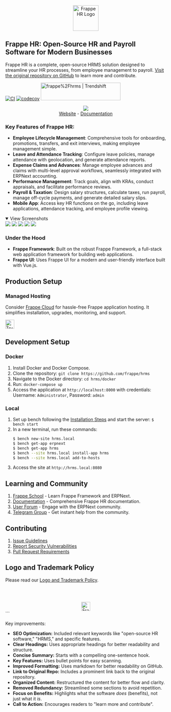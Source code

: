 <div align="center">
	<a href="https://frappe.io/hr">
		<img src=".github/frappe-hr-logo.png" height="80px" width="80px" alt="Frappe HR Logo">
	</a>
</div>

## Frappe HR: Open-Source HR and Payroll Software for Modern Businesses

Frappe HR is a complete, open-source HRMS solution designed to streamline your HR processes, from employee management to payroll. [Visit the original repository on GitHub](https://github.com/frappe/hrms) to learn more and contribute.

[![CI](https://github.com/frappe/hrms/actions/workflows/ci.yml/badge.svg?branch=develop)](https://github.com/frappe/hrms/actions/workflows/ci.yml)
[![codecov](https://codecov.io/gh/frappe/hrms/branch/develop/graph/badge.svg?token=0TwvyUg3I5)](https://codecov.io/gh/frappe/hrms)
<a href="https://trendshift.io/repositories/10972" target="_blank"><img src="https://trendshift.io/api/badge/repositories/10972" alt="frappe%2Fhrms | Trendshift" style="width: 250px; height: 55px;" width="250" height="55"/></a>

<div align="center">
	<img src=".github/hrms-hero.png"/>
</div>

<div align="center">
	<a href="https://frappe.io/hr">Website</a>
	-
	<a href="https://docs.frappe.io/hr/introduction">Documentation</a>
</div>

### Key Features of Frappe HR:

*   **Employee Lifecycle Management**: Comprehensive tools for onboarding, promotions, transfers, and exit interviews, making employee management simple.
*   **Leave and Attendance Tracking**: Configure leave policies, manage attendance with geolocation, and generate attendance reports.
*   **Expense Claims and Advances**: Manage employee advances and claims with multi-level approval workflows, seamlessly integrated with ERPNext accounting.
*   **Performance Management**: Track goals, align with KRAs, conduct appraisals, and facilitate performance reviews.
*   **Payroll & Taxation**: Design salary structures, calculate taxes, run payroll, manage off-cycle payments, and generate detailed salary slips.
*   **Mobile App**: Access key HR functions on the go, including leave applications, attendance tracking, and employee profile viewing.

<details open>
<summary>View Screenshots</summary>
	<img src=".github/hrms-appraisal.png"/>
	<img src=".github/hrms-requisition.png"/>
	<img src=".github/hrms-attendance.png"/>
	<img src=".github/hrms-salary.png"/>
	<img src=".github/hrms-pwa.png"/>
</details>

### Under the Hood

*   **Frappe Framework**: Built on the robust Frappe Framework, a full-stack web application framework for building web applications.
*   **Frappe UI**: Uses Frappe UI for a modern and user-friendly interface built with Vue.js.

## Production Setup

### Managed Hosting

Consider [Frappe Cloud](https://frappecloud.com) for hassle-free Frappe application hosting. It simplifies installation, upgrades, monitoring, and support.

<div>
	<a href="https://frappecloud.com/hrms/signup" target="_blank">
		<picture>
			<source media="(prefers-color-scheme: dark)" srcset="https://frappe.io/files/try-on-fc-white.png">
			<img src="https://frappe.io/files/try-on-fc-black.png" alt="Try on Frappe Cloud" height="28" />
		</picture>
	</a>
</div>

## Development Setup

### Docker

1.  Install Docker and Docker Compose.
2.  Clone the repository: `git clone https://github.com/frappe/hrms`
3.  Navigate to the Docker directory: `cd hrms/docker`
4.  Run: `docker-compose up`
5.  Access the application at `http://localhost:8000` with credentials:  Username: `Administrator`, Password: `admin`

### Local

1.  Set up bench following the [Installation Steps](https://frappeframework.com/docs/user/en/installation)
	and start the server: `$ bench start`
2.  In a new terminal, run these commands:
    ```sh
    $ bench new-site hrms.local
    $ bench get-app erpnext
    $ bench get-app hrms
    $ bench --site hrms.local install-app hrms
    $ bench --site hrms.local add-to-hosts
    ```
3.  Access the site at `http://hrms.local:8080`

## Learning and Community

1.  [Frappe School](https://frappe.school) - Learn Frappe Framework and ERPNext.
2.  [Documentation](https://docs.frappe.io/hr) - Comprehensive Frappe HR documentation.
3.  [User Forum](https://discuss.erpnext.com/) - Engage with the ERPNext community.
4.  [Telegram Group](https://t.me/frappehr) - Get instant help from the community.

## Contributing

1.  [Issue Guidelines](https://github.com/frappe/erpnext/wiki/Issue-Guidelines)
2.  [Report Security Vulnerabilities](https://erpnext.com/security)
3.  [Pull Request Requirements](https://github.com/frappe/erpnext/wiki/Contribution-Guidelines)

## Logo and Trademark Policy

Please read our [Logo and Trademark Policy](TRADEMARK_POLICY.md).

<br />
<br />
<div align="center" style="padding-top: 0.75rem;">
	<a href="https://frappe.io" target="_blank">
		<picture>
			<source media="(prefers-color-scheme: dark)" srcset="https://frappe.io/files/Frappe-white.png">
			<img src="https://frappe.io/files/Frappe-black.png" alt="Frappe Technologies" height="28"/>
		</picture>
	</a>
</div>
```

Key improvements:

*   **SEO Optimization:**  Included relevant keywords like "open-source HR software," "HRMS," and specific features.
*   **Clear Headings:** Uses appropriate headings for better readability and structure.
*   **Concise Summary:**  Starts with a compelling one-sentence hook.
*   **Key Features:**  Uses bullet points for easy scanning.
*   **Improved Formatting:**  Uses markdown for better readability on GitHub.
*   **Link to Original Repo:**  Includes a prominent link back to the original repository.
*   **Organized Content:**  Restructured the content for better flow and clarity.
*   **Removed Redundancy:** Streamlined some sections to avoid repetition.
*   **Focus on Benefits:** Highlights what the software *does* (benefits), not just what it *is*.
*   **Call to Action:** Encourages readers to "learn more and contribute".